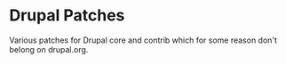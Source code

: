 Drupal Patches
==============

Various patches for Drupal core and contrib which for some reason don't belong on drupal.org.
